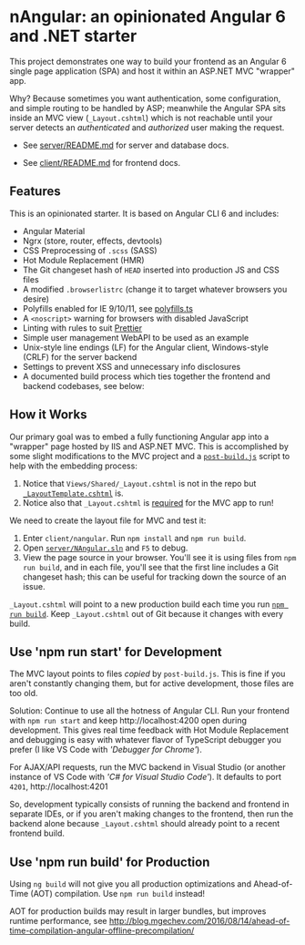 nAngular: an opinionated Angular 6 and .NET starter
===================================================
This project demonstrates one way to build your frontend as an Angular 6
single page application (SPA) and host it within an ASP.NET MVC "wrapper"
app.

Why? Because sometimes you want authentication, some configuration, and
simple routing to be handled by ASP; meanwhile the Angular SPA sits inside
an MVC view (`_Layout.cshtml`) which is not reachable until your server
detects an *authenticated* and *authorized* user making the request.

* See [server/README.md](server/README.md) for server and database docs.

* See [client/README.md](client/README.md) for frontend docs.

## Features
This is an opinionated starter. It is based on Angular CLI 6 and includes:

* Angular Material
* Ngrx (store, router, effects, devtools)
* CSS Preprocessing of `.scss` (SASS)
* Hot Module Replacement (HMR)
* The Git changeset hash of `HEAD` inserted into production JS and CSS files
* A modified `.browserlistrc` (change it to target whatever browsers you desire)
* Polyfills enabled for IE 9/10/11, see [polyfills.ts](client/nangular/src/polyfills.ts)
* A `<noscript>` warning for browsers with disabled JavaScript
* Linting with rules to suit [Prettier](https://prettier.io/docs/en/why-prettier.html)
* Simple user management WebAPI to be used as an example
* Unix-style line endings (LF) for the Angular client, Windows-style (CRLF) for the server backend
* Settings to prevent XSS and unnecessary info disclosures
* A documented build process which ties together the frontend and backend codebases, see below:

## How it Works
Our primary goal was to embed a fully functioning Angular app into a "wrapper"
page hosted by IIS and ASP.NET MVC. This is accomplished by some slight
modifications to the MVC project and a [`post-build.js`](client/nangular/post-build.js)
script to help with the embedding process:

1. Notice that `Views/Shared/_Layout.cshtml` is not in the repo but
   [`_LayoutTemplate.cshtml`](server/NAngular/Views/Shared/_LayoutTemplate.cshtml) is.
2. Notice also that `_Layout.cshtml` is [required](server/NAngular/NAngular.csproj)
   for the MVC app to run!

We need to create the layout file for MVC and test it:

1. Enter `client/nangular`. Run `npm install` and `npm run build`.
2. Open [`server/NAngular.sln`](server/NAngular.sln) and `F5` to debug.
3. View the page source in your browser. You'll see it is using files from
   `npm run build`, and in each file, you'll see that the first line
   includes a Git changeset hash; this can be useful for tracking down the
   source of an issue.

`_Layout.cshtml` will point to a new production build each time you run
[`npm run build`](client/nangular/package.json). Keep `_Layout.cshtml` out
of Git because it changes with every build.

## Use 'npm run start' for Development
The MVC layout points to files *copied* by `post-build.js`. This is fine if
you aren't constantly changing them, but for active development, those files
are too old.

Solution: Continue to use all the hotness of Angular CLI. Run your frontend
with `npm run start` and keep http://localhost:4200 open during development.
This gives real time feedback with Hot Module Replacement and debugging is
easy with whatever flavor of TypeScript debugger you prefer (I like VS Code
with *'Debugger for Chrome'*).

For AJAX/API requests, run the MVC backend in Visual Studio (or another
instance of VS Code with *'C# for Visual Studio Code'*). It defaults to
port `4201`, http://localhost:4201

So, development typically consists of running the backend and frontend in
separate IDEs, or if you aren't making changes to the frontend, then run the
backend alone because `_Layout.cshtml` should already point to a recent
frontend build.

## Use 'npm run build' for Production
Using `ng build` will not give you all production optimizations and
Ahead-of-Time (AOT) compilation. Use `npm run build` instead!

AOT for production builds may result in larger bundles, but improves runtime
performance, see http://blog.mgechev.com/2016/08/14/ahead-of-time-compilation-angular-offline-precompilation/